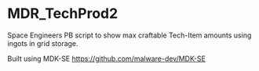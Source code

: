 # MDR_TechProd2
Space Engineers PB script to show max craftable Tech-Item amounts using ingots in grid storage.

Built using MDK-SE https://github.com/malware-dev/MDK-SE
